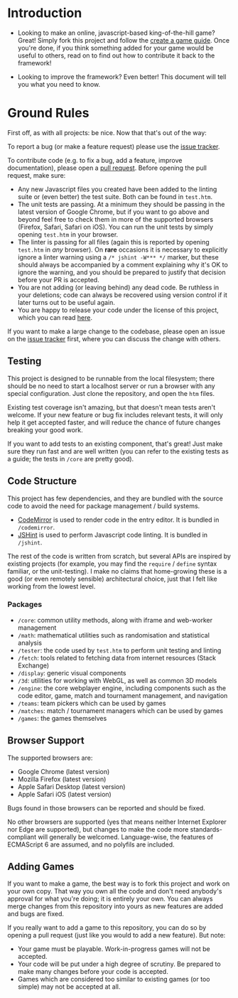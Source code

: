 # Introduction

* Looking to make an online, javascript-based king-of-the-hill game? Great!
  Simply fork this project and follow the
  [create a game guide](CREATE_A_GAME.md). Once you're done, if you think
  something added for your game would be useful to others, read on to find out
  how to contribute it back to the framework!

* Looking to improve the framework? Even better! This document will tell you
  what you need to know.


# Ground Rules

First off, as with all projects: be nice. Now that that's out of the way:

To report a bug (or make a feature request) please use the
[issue tracker](https://github.com/davidje13/koth-webplayer/issues).

To contribute code (e.g. to fix a bug, add a feature, improve documentation),
please open a [pull request](https://github.com/davidje13/koth-webplayer/pulls).
Before opening the pull request, make sure:

* Any new Javascript files you created have been added to the linting suite or
  (even better) the test suite. Both can be found in `test.htm`.
* The unit tests are passing. At a minimum they should be passing in the latest
  version of Google Chrome, but if you want to go above and beyond feel free to
  check them in more of the supported browsers (Firefox, Safari, Safari on iOS).
  You can run the unit tests by simply opening `test.htm` in your browser.
* The linter is passing for all files (again this is reported by opening
  `test.htm` in *any* browser). On **rare** occasions it is necessary to
  explicitly ignore a linter warning using a `/* jshint -W*** */` marker, but
  these should always be accompanied by a comment explaining why it's OK to
  ignore the warning, and you should be prepared to justify that decision before
  your PR is accepted.
* You are not adding (or leaving behind) any dead code. Be ruthless in your
  deletions; code can always be recovered using version control if it later
  turns out to be useful again.
* You are happy to release your code under the license of this project, which
  you can read [here](LICENSE).

If you want to make a large change to the codebase, please open an issue on the
[issue tracker](https://github.com/davidje13/koth-webplayer/issues) first, where
you can discuss the change with others.


## Testing

This project is designed to be runnable from the local filesystem; there should
be no need to start a localhost server or run a browser with any special
configuration. Just clone the repository, and open the `htm` files.

Existing test coverage isn't amazing, but that doesn't mean tests aren't
welcome. If your new feature or bug fix includes relevant tests, it will only
help it get accepted faster, and will reduce the chance of future changes
breaking your good work.

If you want to add tests to an existing component, that's great! Just make sure
they run fast and are well written (you can refer to the existing tests as a
guide; the tests in `/core` are pretty good).


## Code Structure

This project has few dependencies, and they are bundled with the source code to
avoid the need for package management / build systems.

* [CodeMirror](https://codemirror.net/) is used to render code in the entry
  editor. It is bundled in `/codemirror`.
* [JSHint](http://jshint.com/) is used to perform Javascript code linting. It
  is bundled in `/jshint`.

The rest of the code is written from scratch, but several APIs are inspired by
existing projects (for example, you may find the `require` / `define` syntax
familiar, or the unit-testing). I make no claims that home-growing these is a
good (or even remotely sensible) architectural choice, just that I felt like
working from the lowest level.


### Packages

* `/core`: common utility methods, along with iframe and web-worker management
* `/math`: mathematical utilities such as randomisation and statistical analysis
* `/tester`: the code used by `test.htm` to perform unit testing and linting
* `/fetch`: tools related to fetching data from internet resources (Stack
  Exchange)
* `/display`: generic visual components
* `/3d`: utilities for working with WebGL, as well as common 3D models
* `/engine`: the core webplayer engine, including components such as the code
  editor, game, match and tournament management, and navigation
* `/teams`: team pickers which can be used by games
* `/matches`: match / tournament managers which can be used by games
* `/games`: the games themselves


## Browser Support

The supported browsers are:

* Google Chrome (latest version)
* Mozilla Firefox (latest version)
* Apple Safari Desktop (latest version)
* Apple Safari iOS (latest version)

Bugs found in those browsers can be reported and should be fixed.

No other browsers are supported (yes that means neither Internet Explorer nor
Edge are supported), but changes to make the code more standards-
compliant will generally be welcomed. Language-wise, the features of ECMAScript
6 are assumed, and no polyfils are included.


## Adding Games

If you want to make a game, the best way is to fork this project and work on
your own copy. That way you own all the code and don't need anybody's approval
for what you're doing; it is entirely your own. You can always merge changes
from this repository into yours as new features are added and bugs are fixed.

If you really want to add a game to this repository, you can do so by opening a
pull request (just like you would to add a new feature). But note:

* Your game must be playable. Work-in-progress games will not be accepted.
* Your code will be put under a high degree of scrutiny. Be prepared to make
  many changes before your code is accepted.
* Games which are considered too similar to existing games (or too simple) may
  not be accepted at all.
